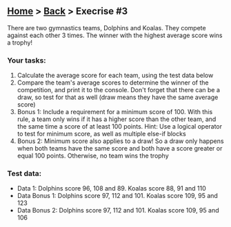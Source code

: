 ## [Home](../../../README.md) > [Back](../lesson.md) > Execrise #3

There are two gymnastics teams, Dolphins and Koalas. They compete against each other 3 times. The winner with the highest average score wins a trophy!

### Your tasks:

1. Calculate the average score for each team, using the test data below
2. Compare the team's average scores to determine the winner of the competition, and print it to the console. Don't forget that there can be a draw, so test for that as well (draw means they have the same average score)
3. Bonus 1: Include a requirement for a minimum score of 100. With this rule, a team only wins if it has a higher score than the other team, and the same time a score of at least 100 points. Hint: Use a logical operator to test for minimum score, as well as multiple else-if blocks
4. Bonus 2: Minimum score also applies to a draw! So a draw only happens when both teams have the same score and both have a score greater or equal 100 points. Otherwise, no team wins the trophy

### Test data:

- Data 1: Dolphins score 96, 108 and 89. Koalas score 88, 91 and 110
- Data Bonus 1: Dolphins score 97, 112 and 101. Koalas score 109, 95 and 123
- Data Bonus 2: Dolphins score 97, 112 and 101. Koalas score 109, 95 and 106
